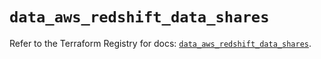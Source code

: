 # `data_aws_redshift_data_shares`

Refer to the Terraform Registry for docs: [`data_aws_redshift_data_shares`](https://registry.terraform.io/providers/hashicorp/aws/6.12.0/docs/data-sources/redshift_data_shares).
